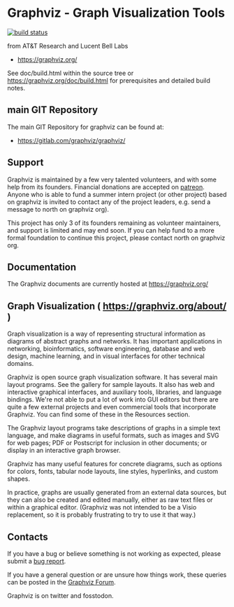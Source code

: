 # Graphviz - Graph Visualization Tools

[![build status](https://gitlab.com/graphviz/graphviz/badges/main/pipeline.svg)](https://gitlab.com/graphviz/graphviz/-/pipelines/)

from AT&amp;T Research and Lucent Bell Labs

* https://graphviz.org/

See doc/build.html within the source tree or https://graphviz.org/doc/build.html for prerequisites and detailed build notes.

## main GIT Repository

The main GIT Repository for graphviz can be found at:

* https://gitlab.com/graphviz/graphviz/

## Support

Graphviz is maintained by a few very talented volunteers, and with some help from its founders. Financial donations are accepted on [patreon](https://patreon.com/graphviz). Anyone who is able to fund a summer intern project (or other project) based on graphviz is invited to contact any of the project leaders, e.g. send a message to north on graphviz org).

This project has only 3 of its founders remaining as volunteer maintainers, and support is limited and may end soon. If you can help fund to a more formal foundation to continue this project, please contact north on graphviz org.

## Documentation

The Graphviz documents are currently hosted at https://graphviz.org/

## Graph Visualization ( https://graphviz.org/about/ )

Graph visualization is a way of representing structural information as diagrams of abstract graphs and networks. It has important applications in networking, bioinformatics,  software engineering, database and web design, machine learning, and in visual interfaces for other technical domains.

Graphviz is open source graph visualization software. It has several main layout programs. See the gallery for sample layouts. It also has web and interactive graphical interfaces, and auxiliary tools, libraries, and language bindings. We're not able to put a lot of work into GUI editors but there are quite a few external projects and even commercial tools that incorporate Graphviz. You can find some of these in the Resources section.

The Graphviz layout programs take descriptions of graphs in a simple text language, and make diagrams in useful formats, such as images and SVG for web pages; PDF or Postscript for inclusion in other documents; or display in an interactive graph browser.

Graphviz has many useful features for concrete diagrams, such as options for colors, fonts, tabular node layouts, line styles, hyperlinks, and custom shapes.

In practice, graphs are usually generated from an external data sources, but they can also be created and edited manually, either as raw text files or within a graphical editor. (Graphviz was not intended to be a Visio replacement, so it is probably frustrating to try to use it that way.)

## Contacts

If you have a bug or believe something is not working as expected, please submit a [bug report](https://gitlab.com/graphviz/graphviz/issues).

If you have a general question or are unsure how things work, these queries can be posted in the [Graphviz Forum](https://forum.graphviz.org/).

Graphviz is on twitter and fosstodon.
